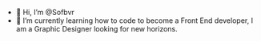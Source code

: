 - 👋 Hi, I’m @Sofbvr
- 🌱 I’m currently learning how to code to become a Front End developer, I am a Graphic Designer looking for new horizons.

<!---
Sofbvr/Sofbvr is a ✨ special ✨ repository because its `README.md` (this file) appears on your GitHub profile.
You can click the Preview link to take a look at your changes.
--->
